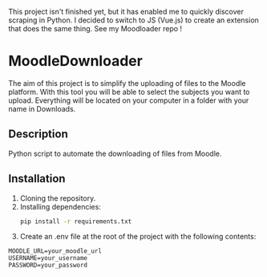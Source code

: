 This project isn't finished yet, but it has enabled me to quickly discover scraping in Python. I decided to switch to JS (Vue.js) to create an extension that does the same thing. See my Moodloader repo !

# MoodleDownloader
The aim of this project is to simplify the uploading of files to the Moodle platform. With this tool you will be able to select the subjects you want to upload. Everything will be located on your computer in a folder with your name in Downloads.

## Description
Python script to automate the downloading of files from Moodle.

## Installation
1. Cloning the repository.
2. Installing dependencies:
   ```sh
   pip install -r requirements.txt

3. Create an .env file at the root of the project with the following contents:

```
MOODLE_URL=your_moodle_url
USERNAME=your_username
PASSWORD=your_password
